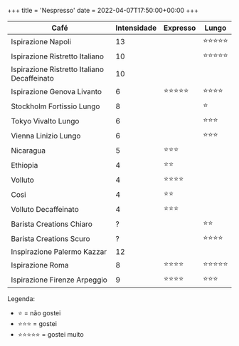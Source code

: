 +++
title = 'Nespresso'
date = 2022-04-07T17:50:00+00:00
+++

| Café                                        | Intensidade | Expresso                       | Lungo                          |
| ---                                         | ---         | ---                            | ---                            |
| Ispirazione Napoli                          | 13          |                                | :star::star::star::star::star: |
| Ispirazione Ristretto Italiano              | 10          |                                | :star::star::star::star::star: |
| Ispirazione Ristretto Italiano Decaffeinato | 10          |                                |                                |
| Ispirazione Genova Livanto                  | 6           | :star::star::star::star::star: | :star::star::star::star:       |
| Stockholm Fortissio Lungo                   | 8           |                                | :star:                         |
| Tokyo Vivalto Lungo                         | 6           |                                | :star::star::star:             |
| Vienna Linizio Lungo                        | 6           |                                | :star::star::star:             |
| Nicaragua                                   | 5           | :star::star::star:             |                                |
| Ethiopia                                    | 4           | :star::star:                   |                                |
| Volluto                                     | 4           | :star::star::star::star:       |                                |
| Cosi                                        | 4           | :star::star:                   |                                |
| Volluto Decaffeinato                        | 4           | :star::star::star:             |                                |
| Barista Creations Chiaro                    | ?           |                                | :star::star:                   |
| Barista Creations Scuro                     | ?           |                                | :star::star::star::star:       |
| Inspirazione Palermo Kazzar                 | 12          |                                |                                |
| Ispirazione Roma                            | 8           | :star::star::star::star:       | :star::star::star::star::star: |
| Ispirazione Firenze Arpeggio                | 9           | :star::star::star::star:       | :star::star::star:             |

Legenda:
- :star: = não gostei
- :star::star::star: = gostei
- :star::star::star::star::star: = gostei muito
